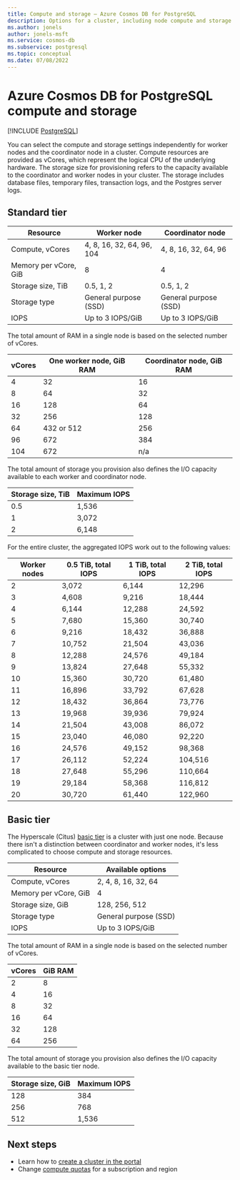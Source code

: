 ```yaml
---
title: Compute and storage – Azure Cosmos DB for PostgreSQL
description: Options for a cluster, including node compute and storage
ms.author: jonels
author: jonels-msft
ms.service: cosmos-db
ms.subservice: postgresql
ms.topic: conceptual
ms.date: 07/08/2022
---
```


# Azure Cosmos DB for PostgreSQL compute and storage

[!INCLUDE [PostgreSQL](../includes/appliesto-postgresql.md)]
 
You can select the compute and storage settings independently for
worker nodes and the coordinator node in a cluster.
Compute resources are provided as vCores, which represent
the logical CPU of the underlying hardware. The storage size for
provisioning refers to the capacity available to the coordinator
and worker nodes in your cluster. The storage
includes  database files, temporary files, transaction logs, and
the Postgres server logs.

## Standard tier
 
| Resource              | Worker node                    | Coordinator node         |
|-----------------------|--------------------------------|--------------------------|
| Compute, vCores       | 4, 8, 16, 32, 64, 96, 104      | 4, 8, 16, 32, 64, 96     |
| Memory per vCore, GiB | 8                              | 4                        |
| Storage size, TiB     | 0.5, 1, 2                      | 0.5, 1, 2                |
| Storage type          | General purpose (SSD)          | General purpose (SSD)    |
| IOPS                  | Up to 3 IOPS/GiB               | Up to 3 IOPS/GiB         |

The total amount of RAM in a single node is based on the
selected number of vCores.

| vCores | One worker node, GiB RAM | Coordinator node, GiB RAM |
|--------|--------------------------|---------------------------|
| 4      | 32                       | 16                        |
| 8      | 64                       | 32                        |
| 16     | 128                      | 64                        |
| 32     | 256                      | 128                       |
| 64     | 432 or 512               | 256                       |
| 96     | 672                      | 384                       |
| 104    | 672                      | n/a                       |

The total amount of storage you provision also defines the I/O capacity
available to each worker and coordinator node.

| Storage size, TiB | Maximum IOPS |
|-------------------|--------------|
| 0.5               | 1,536        |
| 1                 | 3,072        |
| 2                 | 6,148        |

For the entire cluster, the aggregated IOPS work out to the
following values:

| Worker nodes | 0.5 TiB, total IOPS | 1 TiB, total IOPS | 2 TiB, total IOPS |
|--------------|---------------------|-------------------|-------------------|
| 2            | 3,072               | 6,144             | 12,296            |
| 3            | 4,608               | 9,216             | 18,444            |
| 4            | 6,144               | 12,288            | 24,592            |
| 5            | 7,680               | 15,360            | 30,740            |
| 6            | 9,216               | 18,432            | 36,888            |
| 7            | 10,752              | 21,504            | 43,036            |
| 8            | 12,288              | 24,576            | 49,184            |
| 9            | 13,824              | 27,648            | 55,332            |
| 10           | 15,360              | 30,720            | 61,480            |
| 11           | 16,896              | 33,792            | 67,628            |
| 12           | 18,432              | 36,864            | 73,776            |
| 13           | 19,968              | 39,936            | 79,924            |
| 14           | 21,504              | 43,008            | 86,072            |
| 15           | 23,040              | 46,080            | 92,220            |
| 16           | 24,576              | 49,152            | 98,368            |
| 17           | 26,112              | 52,224            | 104,516           |
| 18           | 27,648              | 55,296            | 110,664           |
| 19           | 29,184              | 58,368            | 116,812           |
| 20           | 30,720              | 61,440            | 122,960           |

## Basic tier

The Hyperscale (Citus) [basic tier](concepts-cluster.md) is a cluster
with just one node.  Because there isn't a distinction between
coordinator and worker nodes, it's less complicated to choose compute and
storage resources.

| Resource              | Available options     |
|-----------------------|-----------------------|
| Compute, vCores       | 2, 4, 8, 16, 32, 64   |
| Memory per vCore, GiB | 4                     |
| Storage size, GiB     | 128, 256, 512         |
| Storage type          | General purpose (SSD) |
| IOPS                  | Up to 3 IOPS/GiB      |

The total amount of RAM in a single node is based on the
selected number of vCores.

| vCores | GiB RAM |
|--------|---------|
| 2      | 8       |
| 4      | 16      |
| 8      | 32      |
| 16     | 64      |
| 32     | 128     |
| 64     | 256     |

The total amount of storage you provision also defines the I/O capacity
available to the basic tier node.

| Storage size, GiB | Maximum IOPS |
|-------------------|--------------|
| 128               | 384          |
| 256               | 768          |
| 512               | 1,536        |

## Next steps

* Learn how to [create a cluster in the portal](quickstart-create-portal.md)
* Change [compute quotas](howto-compute-quota.md) for a subscription and region
